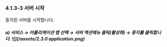 ### 4.1.3-3 서버 시작

중지된 서버를 시작합니다. 

##### a\)    서비스 → 어플리케이션 맵 선택 → 서버 액션메뉴 클릭\(활성화\) → 중지를 클릭합니다. ![](/assets/2.3.0 application.png)



